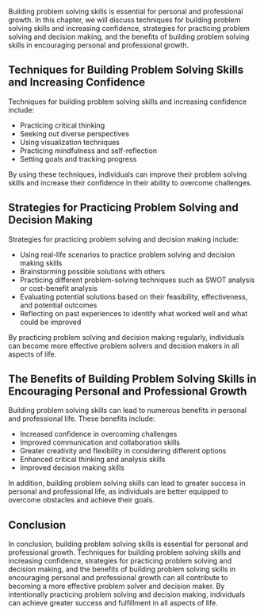 
Building problem solving skills is essential for personal and professional growth. In this chapter, we will discuss techniques for building problem solving skills and increasing confidence, strategies for practicing problem solving and decision making, and the benefits of building problem solving skills in encouraging personal and professional growth.

Techniques for Building Problem Solving Skills and Increasing Confidence
------------------------------------------------------------------------

Techniques for building problem solving skills and increasing confidence include:

* Practicing critical thinking
* Seeking out diverse perspectives
* Using visualization techniques
* Practicing mindfulness and self-reflection
* Setting goals and tracking progress

By using these techniques, individuals can improve their problem solving skills and increase their confidence in their ability to overcome challenges.

Strategies for Practicing Problem Solving and Decision Making
-------------------------------------------------------------

Strategies for practicing problem solving and decision making include:

* Using real-life scenarios to practice problem solving and decision making skills
* Brainstorming possible solutions with others
* Practicing different problem-solving techniques such as SWOT analysis or cost-benefit analysis
* Evaluating potential solutions based on their feasibility, effectiveness, and potential outcomes
* Reflecting on past experiences to identify what worked well and what could be improved

By practicing problem solving and decision making regularly, individuals can become more effective problem solvers and decision makers in all aspects of life.

The Benefits of Building Problem Solving Skills in Encouraging Personal and Professional Growth
-----------------------------------------------------------------------------------------------

Building problem solving skills can lead to numerous benefits in personal and professional life. These benefits include:

* Increased confidence in overcoming challenges
* Improved communication and collaboration skills
* Greater creativity and flexibility in considering different options
* Enhanced critical thinking and analysis skills
* Improved decision making skills

In addition, building problem solving skills can lead to greater success in personal and professional life, as individuals are better equipped to overcome obstacles and achieve their goals.

Conclusion
----------

In conclusion, building problem solving skills is essential for personal and professional growth. Techniques for building problem solving skills and increasing confidence, strategies for practicing problem solving and decision making, and the benefits of building problem solving skills in encouraging personal and professional growth can all contribute to becoming a more effective problem solver and decision maker. By intentionally practicing problem solving and decision making, individuals can achieve greater success and fulfillment in all aspects of life.
